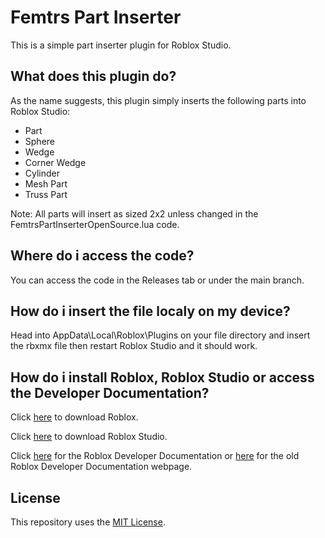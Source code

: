 # Femtrs Part Inserter
This is a simple part inserter plugin for Roblox Studio.

## What does this plugin do?
As the name suggests, this plugin simply inserts the following parts into Roblox Studio:
- Part
- Sphere
- Wedge
- Corner Wedge
- Cylinder
- Mesh Part
- Truss Part

Note: All parts will insert as sized 2x2 unless changed in the FemtrsPartInserterOpenSource.lua code.

## Where do i access the code?
You can access the code in the Releases tab or under the main branch.
  
## How do i insert the file localy on my device?
Head into AppData\Local\Roblox\Plugins on your file directory and insert the rbxmx file then restart Roblox Studio and it should work.

## How do i install Roblox, Roblox Studio or access the Developer Documentation?
Click [here](https://www.roblox.com/download/client) to download Roblox.

Click [here](https://setup.rbxcdn.com/RobloxStudioLauncherBeta.exe) to download Roblox Studio.

Click [here](https://create.roblox.com/docs) for the Roblox Developer Documentation or [here](https://developer.roblox.com/en-us) for the old Roblox Developer Documentation webpage.

## License
This repository uses the [MIT License](https://opensource.org/licenses/MIT).
